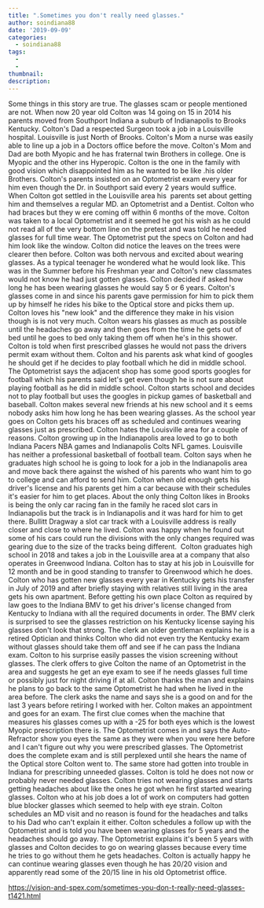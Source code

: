 ```yaml
---
title: ".Sometimes you don't really need glasses."
author: soindiana88
date: '2019-09-09'
categories:
  - soindiana88
tags:
  - 
  - 
thumbnail: 
description: 
---
```


Some things in this story are true. The glasses scam or people mentioned are not. When now 20 year old Colton was 14 going on 15 in 2014 his parents moved from Southport Indiana a suburb of Indianapolis to Brooks Kentucky. Colton's Dad a respected Surgeon took a job in a Louisville hospital. Louisville is just North of Brooks. Colton's Mom a nurse was easily able to line up a job in a Doctors office before the move. Colton's Mom and Dad are both Myopic and he has fraternal twin Brothers in college. One is Myopic and the other ins Hyperopic. Colton is the one in the family with good vision which disappointed him as he wanted to be like .his older Brothers. Colton's parents insisted on an Optometrist exam every year for him even though the Dr. in Southport said every 2 years would suffice. When Colton got settled in the Louisville area his  parents set about getting him and themselves a regular MD. an Optometrist and a Dentist. Colton who had braces but they w ere coming off within 6 months of the move. Colton was taken to a local Optometrist and it seemed he got his wish as he could not read all of the very bottom line on the pretest and was told he needed glasses for full time wear. The Optometrist put the specs on Colton and had him look like the window. Colton did notice the leaves on the trees were clearer then before. Colton was both nervous and excited about wearing glasses. As a typical teenager he wondered what he would look like. This was in the Summer before his Freshman year and Colton's new classmates would not know he had just gotten glasses. Colton decided if asked how long he has been wearing glasses he would say 5 or 6 years. Colton's glasses come in and since his parents gave permission for him to pick them up by himself he rides his bike to the Optical store and picks them up. Colton loves his "new look" and the difference they make in his vision though is is not very much. Colton wears his glasses as much as possible until the headaches go away and then goes from the time he gets out of bed until he goes to bed only taking them off when he's in this shower. Colton is told when first prescribed glasses he would not pass the drivers permit exam without them. Colton and his parents ask what kind of googles he should get if he decides to play football which he did in middle school. The Optometrist says the adjacent shop has some good sports googles for football which his parents said let's get even though he is not sure about playing football as he did in middle school. Colton starts school and decides not to play football but uses the googles in pickup games of basketball and baseball. Colton makes several new friends at his new school and it s eems nobody asks him how long he has been wearing glasses. As the school year goes on Colton gets his braces off as scheduled and continues wearing glasses just as prescribed. Colton hates the Louisville area for a couple of reasons. Colton growing up in the Indianapolis area loved to go to both Indiana Pacers NBA games and Indianapolis Colts NFL games. Louisville has neither a professional basketball of football team. Colton says when he graduates high school he is going to look for a job in the Indianapolis area and move back there against the wished of his parents who want him to go to college and can afford to send him. Colton when old enough gets his driver's license and his parents get him a car because with their schedules it's easier for him to get places. About the only thing Colton likes in Brooks is being the only car racing fan in the family he raced slot cars in Indianapolis but the track is in Indianapolis and it was hard for him to get there. Bullitt Dragway a slot car track with a Louisville address is really closer and close to where he lived. Colton was happy when he found out some of his cars could run the divisions with the only changes required was gearing due to the size of the tracks being different.  Colton graduates high school in 2018 and takes a job in the Louisville area at a company that also operates in Greenwood Indiana. Colton has to stay at his job in Louisville for 12 month and be in good standing to transfer to Greenwood which he does. Colton who has gotten new glasses every year in Kentucky gets his transfer in July of 2019 and after briefly staying with relatives still living in the area gets his own apartment. Before getting his own place Colton as required by law goes to the Indiana BMV to get his driver's license changed from Kentucky to Indiana with all the required documents in order. The BMV clerk is surprised to see the glasses restriction on his Kentucky license saying his glasses don't look that strong. The clerk an older gentleman explains he is a retired Optician and thinks Colton who did not even try the Kentucky exam without glasses should take them off and see if he can pass the Indiana exam. Colton to his surprise easily passes the vision screening without glasses. The clerk offers to give Colton the name of an Optometrist in the area and suggests he get an eye exam to see if he needs glasses full time or possibly just for night driving if at all. Colton thanks the man and explains he plans to go back to the same Optometrist he had when he lived in the area before. The clerk asks the name and says she is a good on and for the last 3 years before retiring I worked with her. Colton makes an appointment and goes for an exam. The first clue comes when the machine that measures his glasses comes up with a -25 for both eyes which is the lowest Myopic prescription there is. The Optometrist comes in and says the Auto-Refractor show you eyes the same as they were when you were here before and I can't figure out why you were prescribed glasses. The Optometrist does the complete exam and is still perplexed until she hears the name of the Optical store Colton went to. The same store had gotten into trouble in Indiana for prescribing unneeded glasses. Colton is told he does not now or probably never needed glasses. Colton tries not wearing glasses and starts getting headaches about like the ones he got when he first started wearing glasses. Colton who at his job does a lot of work on computers had gotten blue blocker glasses which seemed to help with eye strain. Colton schedules an MD visit and no reason is found for the headaches and talks to his Dad who can't explain it either. Colton schedules a follow up with the Optometrist and is told you have been wearing glasses for 5 years and the headaches should go away. The Optometrist explains it's been 5 years with glasses and Colton decides to go on wearing glasses because every time he tries to go without them he gets headaches. Colton is actually happy he can continue wearing glasses even though he has 20/20 vision and apparently read some of the 20/15 line in his old Optometrist office.

https://vision-and-spex.com/sometimes-you-don-t-really-need-glasses-t1421.html
